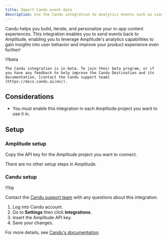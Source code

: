 ```yaml
---
title: Import Candu event data
description: Use the Candu integration to analytics events such as views, clicks and checklist completions
---
```


Candu helps you build, iterate, and personalize your in-app content experiences. This integration enables you to send events back to Amplitude, enabling you to leverage Amplitude's analytics capabilities to gain insights into user behavior and improve your product experience even further!

!!!beta

    The Candu integration is in beta. To join their beta program, or if you have any feedback to help improve the Candu Destination and its documentation, [contact the Candu support team](https://docs.candu.ai/en/).

## Considerations

- You must enable this integration in each Amplitude project you want to use it in.

## Setup

### Amplitude setup

Copy the API key for the Amplitude project you want to connect.

There are no other setup steps in Amplitude. 

### Candu setup

!!!tip

  Contact the [Candu support team](https://docs.candu.ai/en/) with any questions about this integration.

1. Log into Candu account.
2. Go to **Settings** then click **Integrations**.
3. Insert the Amplitude API key.
4. Save your changes. 

For more details, see [Candu's documentation](https://docs.candu.ai/en/articles/9015493-send-candu-events-to-amplitude).
